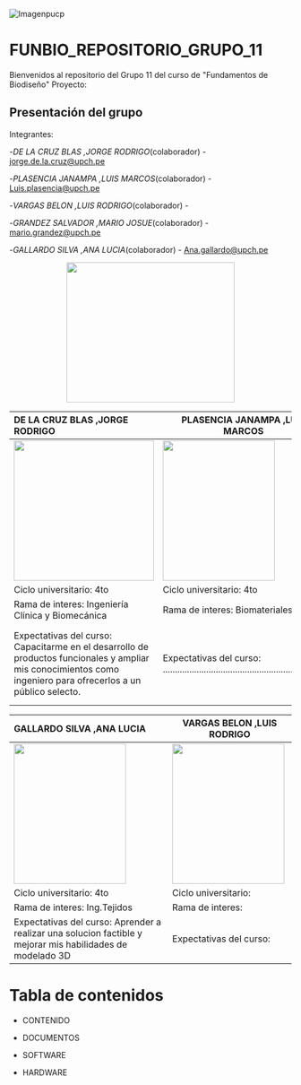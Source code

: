
![Imagenpucp](https://camo.githubusercontent.com/e13e635ffa86ffb76d5cf33cb50e97af1b06a26de7fbd265e94df071cb0f1f16/68747470733a2f2f692e706f7374696d672e63632f58594c3947584d522f707563702e706e67)

# FUNBIO_REPOSITORIO_GRUPO_11

Bienvenidos al repositorio del Grupo 11 del curso de "Fundamentos de Biodiseño"
Proyecto:

## Presentación del grupo

Integrantes:

-*DE LA CRUZ BLAS ,JORGE RODRIGO*(colaborador) - <jorge.de.la.cruz@upch.pe>

-*PLASENCIA JANAMPA ,LUIS MARCOS*(colaborador) - <Luis.plasencia@upch.pe>

-*VARGAS BELON ,LUIS RODRIGO*(colaborador) -

-*GRANDEZ SALVADOR ,MARIO JOSUE*(colaborador) - <mario.grandez@upch.pe>

-*GALLARDO SILVA ,ANA LUCIA*(colaborador) -
<Ana.gallardo@upch.pe>

 <p align="center"><img src="https://assets.mofoprod.net/network/images/pasted_image_0.original.png" width="300" height="250">





|  DE LA CRUZ BLAS ,JORGE RODRIGO | PLASENCIA JANAMPA ,LUIS MARCOS  | GRANDEZ SALVADOR ,MARIO JOSUE  |
|:---|---|---|
|  <img src="https://github.com/user-attachments/assets/d8d080bc-f2cf-4fcb-abe7-4e7a255dae01" width="250" height="250">   | <img src="https://github.com/user-attachments/assets/94acfd12-bd76-4f86-9d97-25d84f5af3a0" width="200" height="250">  |   <img src="https://github.com/user-attachments/assets/5a030d0a-17fa-4ba0-9b35-f020fb453e33" width="200" height="250">      |
| Ciclo universitario: 4to| Ciclo universitario: 4to  | Ciclo universitario: 4to |
| Rama de interes: Ingeniería Clínica y Biomecánica |  Rama de interes: Biomateriales   |  Rama de interes: Ingenieria de Tejidos   |
| Expectativas del curso:  Capacitarme en el desarrollo de productos funcionales  y ampliar mis conocimientos como ingeniero para ofrecerlos a un público selecto.  | Expectativas del curso: ...................................................................  | Expectativas del curso: Desarrollar productos funcionales en base a la eletronica y biomedicina que me sirvan para posibles proyectos en el futuro  |



| GALLARDO SILVA ,ANA LUCIA | VARGAS BELON ,LUIS RODRIGO  |
|:---|---|
| <img src="https://github.com/user-attachments/assets/a0f15b51-c9dd-42be-ac7d-223f341635ff" width="200" height="250">  | <img src="https://github.com/user-attachments/assets/d746004b-1886-4d1e-b838-3a06669d5b43" width="200" height="250">  |
| Ciclo universitario: 4to  | Ciclo universitario:  |
| Rama de interes: Ing.Tejidos  | Rama de interes:  |
| Expectativas del curso: Aprender a realizar una solucion factible y mejorar mis habilidades de modelado 3D   | Expectativas del curso:   |















# Tabla de contenidos

* CONTENIDO

* DOCUMENTOS

* SOFTWARE

* HARDWARE
